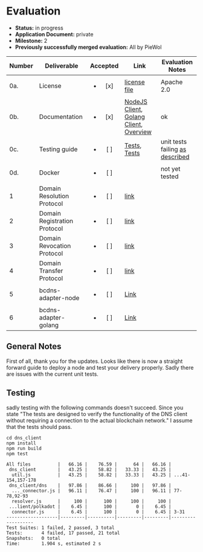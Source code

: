 # Evaluation

- **Status:** in progress
- **Application Document:** private
- **Milestone:** 2
- **Previously successfully merged evaluation:** All by PieWol

| Number | Deliverable | Accepted | Link | Evaluation Notes |
| ------ | ----------- | :------: | ---- |----------------- |
| 0a. | License |<ul><li>[x] </li></ul> | [license file](https://github.com/tcdt-lab/bcdns/blob/master/LICENSE) | Apache 2.0 | 
| 0b.  | Documentation |<ul><li>[x] </li></ul> | [NodeJS Client](https://github.com/tcdt-lab/bcdns/blob/master/dns_client/README.md), [Golang Client](https://github.com/tcdt-lab/bcdns/blob/master/dns_client_golang/README.md), [Overview](https://github.com/tcdt-lab/bcdns/blob/master/README.md#enabling-blockchain-interoperability-through-discovery) | ok | 
| 0c.  | Testing guide | <ul><li>[ ] </li></ul> | [Tests](https://github.com/tcdt-lab/bcdns/blob/master/polkadot-sdk-solochain-template/pallets/rootdns/src/tests.rs), [Tests](https://github.com/tcdt-lab/bcdns/blob/master/polkadot-sdk-solochain-template/pallets/tld/src/tests.rs)   | unit tests failing [as described](https://github.com/tcdt-lab/bcdns/blob/master/dns_client/testing.md) | 
| 0d.  | Docker | <ul><li>[ ] </li></ul> | | not yet tested | 
| 1 | Domain Resolution Protocol |<ul><li>[ ] </li></ul> | [link](https://github.com/tcdt-lab/bcdns/blob/master/README.md#domain-resolution-protocol) |  | 
| 2 | Domain Registration Protocol|<ul><li>[ ] </li></ul> | [link](https://github.com/tcdt-lab/bcdns/blob/master/README.md#domain-registration-protocol) |  |
| 3 | Domain Revocation Protocol|<ul><li>[ ] </li></ul> | [link](https://github.com/tcdt-lab/bcdns/blob/master/README.md#domain-revocation-protocol) |  |
| 4 | Domain Transfer Protocol|<ul><li>[ ] </li></ul> | [link](https://github.com/tcdt-lab/bcdns/blob/master/README.md#domain-transfer-protocol) |  |
| 5 |  bcdns-adapter-node |<ul><li>[ ] </li></ul> | [Link](https://github.com/tcdt-lab/bcdns/blob/master/dns_client) |  |
| 6 | bcdns-adapter-golang |<ul><li>[ ] </li></ul> | [Link](https://github.com/tcdt-lab/bcdns/blob/master/dns_client_golang)|  |


## General Notes
First of all, thank you for the updates. Looks like there is now a straight forward guide to deploy a node and test your delivery properly. Sadly there are issues with the current unit tests.


## Testing
sadly testing with the following commands doesn't succeed. Since you state "The tests are designed to verify the functionality of the DNS client without requiring a connection to the actual blockchain network." I assume that the tests should pass. 
```
cd dns_client
npm install
npm run build
npm test
```
```
All files          |   66.16 |    76.59 |      64 |   66.16 |                   
 dns_client        |   43.25 |    58.82 |   33.33 |   43.25 |                   
  util.js          |   43.25 |    58.82 |   33.33 |   43.25 | ...41-154,157-178 
 dns_client/dns    |   97.86 |    86.66 |     100 |   97.86 |                   
  ..._connector.js |   96.11 |    76.47 |     100 |   96.11 | 77-78,92-93       
  resolver.js      |     100 |      100 |     100 |     100 |                   
 ...lient/polkadot |    6.45 |      100 |       0 |    6.45 |                   
  connector.js     |    6.45 |      100 |       0 |    6.45 | 3-31              
-------------------|---------|----------|---------|---------|-------------------
Test Suites: 1 failed, 2 passed, 3 total
Tests:       4 failed, 17 passed, 21 total
Snapshots:   0 total
Time:        1.904 s, estimated 2 s
```